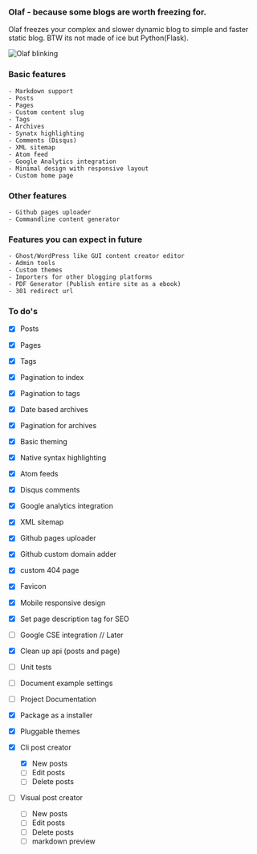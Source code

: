 ### Olaf - because some blogs are worth freezing for.

Olaf freezes your complex and slower dynamic blog to simple and faster static blog. BTW its not made of ice but Python(Flask).

![Olaf blinking](https://raw.githubusercontent.com/vividvilla/olaf/master/themes/basic/static/img/olaf.gif "Olaf")

### Basic features
	- Markdown support
	- Posts
	- Pages
	- Custom content slug
	- Tags
	- Archives
	- Synatx highlighting
	- Comments (Disqus)
	- XML sitemap
	- Atom feed
	- Google Analytics integration
	- Minimal design with responsive layout
	- Custom home page

### Other features
	- Github pages uploader
	- Commandline content generator

### Features you can expect in future
	- Ghost/WordPress like GUI content creator editor
	- Admin tools
	- Custom themes
	- Importers for other blogging platforms
	- PDF Generator (Publish entire site as a ebook)
	- 301 redirect url

### To do's

- [x] Posts
- [x] Pages
- [x] Tags
- [x] Pagination to index
- [x] Pagination to tags
- [x] Date based archives
- [x] Pagination for archives
- [x] Basic theming
- [x] Native syntax highlighting
- [x] Atom feeds
- [x] Disqus comments
- [x] Google analytics integration
- [x] XML sitemap
- [x] Github pages uploader
- [x] Github custom domain adder
- [x] custom 404 page
- [x] Favicon
- [x] Mobile responsive design
- [x] Set page description tag for SEO
- [ ] Google CSE integration // Later
- [x] Clean up api (posts and page)
- [ ] Unit tests
- [ ] Document example settings
- [ ] Project Documentation
- [x] Package as a installer
- [x] Pluggable themes

- [x] Cli post creator
	- [x] New posts
	- [ ] Edit posts
	- [ ] Delete posts

- [ ] Visual post creator
	- [ ] New posts
	- [ ] Edit posts
	- [ ] Delete posts
	- [ ] markdown preview
